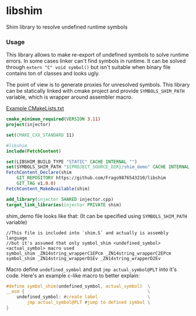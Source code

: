 # libshim
Shim library to resolve undefined runtime symbols

### Usage
This library allows to make re-export of undefined symbols to solve runtime errors. In some cases linker can't find symbols in runtime.
It can be solved through `extern "C" void symbol()` but isn't suitable when binary file contains ton of classes and looks ugly.

The point of view is to generate proxies for unresolved symbols. This library can be statically linked with cmake project and provide `SYMBOLS_SHIM_PATH` variable, which is wrapper around assembler macro.

[Example CMakeLists.txt](https://github.com/Frago9876543210/libshim-demo/blob/master/injector/CMakeLists.txt)
```cmake
cmake_minimum_required(VERSION 3.11)
project(injector)

set(CMAKE_CXX_STANDARD 11)

#libshim
include(FetchContent)

set(LIBSHIM_BUILD_TYPE "STATIC" CACHE INTERNAL "")
set(SYMBOLS_SHIM_PATH "${PROJECT_SOURCE_DIR}/shim_demo" CACHE INTERNAL "")
FetchContent_Declare(shim
    GIT_REPOSITORY https://github.com/Frago9876543210/libshim
    GIT_TAG v1.0.0)
FetchContent_MakeAvailable(shim)

add_library(injector SHARED injector.cpp)
target_link_libraries(injector PRIVATE shim)
```

shim_demo file looks like that: (It can be specified using `SYMBOLS_SHIM_PATH` variable)
```
//This file is included into `shim.S` and actually is assembly language
//but it's assumed that only symbol_shim <undefined_symbol> <actual_symbol> macro used
symbol_shim _ZN14string_wrapperC1EPcm _ZN14string_wrapperC2EPcm
symbol_shim _ZN14string_wrapperD1Ev _ZN14string_wrapperD2Ev
```

Macro define `undefined_symbol` and put `jmp actual_symbol@PLT` into it's code. Here's an example c-like macro to better explain:
```c
#define symbol_shim(undefined_symbol, actual_symbol)  \
__asm {                                               \
    undefined_symbol: #create label                   \
        jmp actual_symbol@PLT #jump to defined symbol \
}
```

